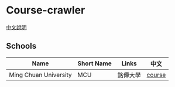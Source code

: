 Course-crawler
================
[中文說明](README-zh.md)

## Schools
| Name  | Short Name | Links | 中文
| ------------- | ------------- | ------------- | ------------- |
| Ming Chuan University  | MCU  | 銘傳大學 | [course](../../tree/mcu)

